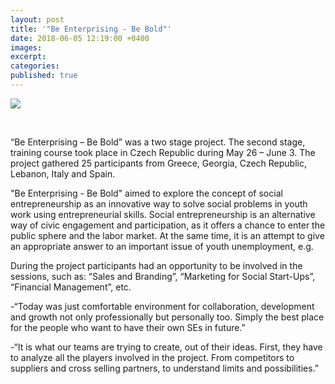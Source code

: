 ```yaml
---
layout: post
title: '"Be Enterprising - Be Bold"'
date: 2018-06-05 12:19:00 +0400
images:
excerpt:
categories:
published: true
---
```


![](/uploads/img-9958.jpg)

&nbsp;

“Be Enterprising – Be Bold” was a two stage project. The second stage, training course took place in Czech Republic during May 26 – June 3. The project gathered 25 participants from Greece, Georgia, Czech Republic, Lebanon, Italy and Spain.

"Be Enterprising - Be Bold" aimed to explore the concept of social entrepreneurship as an innovative way to solve social problems in youth work using entrepreneurial skills. Social entrepreneurship is an alternative way of civic engagement and participation, as it offers a chance to enter the public sphere and the labor market. At the same time, it is an attempt to give an appropriate answer to an important issue of youth unemployment, e.g.

During the project participants had an opportunity to be involved in the sessions, such as: “Sales and Branding”, “Marketing for Social Start-Ups”, “Financial Management”, etc.

-“Today was just comfortable environment for collaboration, development and growth not only professionally but personally too. Simply the best place for the people who want to have their own SEs in future.”

-“It is what our teams are trying to create, out of their ideas. First, they have to analyze all the players involved in the project. From competitors to suppliers and cross selling partners, to understand limits and possibilities.”

&nbsp;

&nbsp;